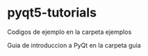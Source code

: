 # pyqt5-tutorials

Codigos de ejemplo en la carpeta ejemplos

Guia de introduccion a PyQt en la carpeta guia
